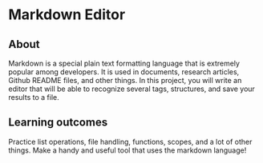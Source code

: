 # Markdown Editor

## About

Markdown is a special plain text formatting language that is extremely popular among developers. It is used in documents, research articles, Github README files, and other things. In this project, you will write an editor that will be able to recognize several tags, structures, and save your results to a file.

## Learning outcomes

Practice list operations, file handling, functions, scopes, and a lot of other things. Make a handy and useful tool that uses the markdown language!